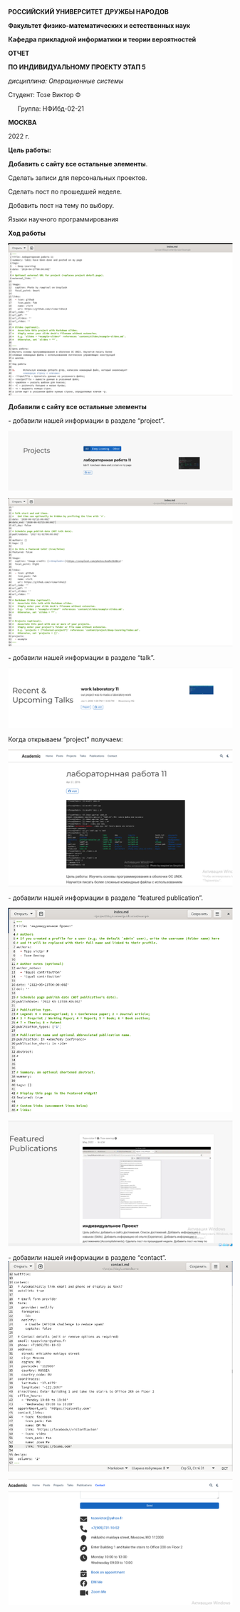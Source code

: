 ﻿**РОССИЙСКИЙ УНИВЕРСИТЕТ ДРУЖБЫ НАРОДОВ**

**Факультет физико-математических и естественных наук**

**Кафедра прикладной информатики и теории вероятностей**





**ОТЧЕТ** 

**ПО ИНДИВИДУАЛЬНОМУ ПРОЕКТУ ЭТАП 5**

*дисциплина:	Операционные системы* 









Студент:  Тозе Виктор Ф                                   

`	`Группа:  НФИбд-02-21                                     







**МОСКВА**

2022	 г.

**Цель работы:**

**Добавить с сайту все остальные элементы**.

Сделать записи для персональных проектов.

Сделать пост по прошедшей неделе.

Добавить пост на тему по выбору.

Языки научного программирования

**Ход работы**

![](1.png "1")

**Добавили с сайту все остальные элементы**

**-** добавили нашей информации в разделе “project”.





![](2.png "2")

![](3.png "3")



**-** добавили нашей информации в разделе “talk”.






![](4.png "4")

Когда открываем “project” получаем:

![](5.png "5")






\- добавили нашей информации в разделе “featured publication”.

![](6.png "6")

![](7.png "7")










\- добавили нашей информации в разделе “contact”.![](8.png "8")

![](9.png "9")



